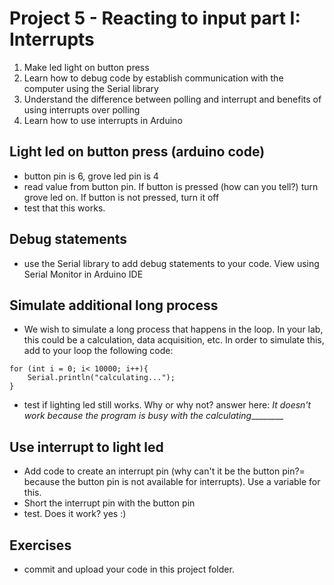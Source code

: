 # Project 5 - Reacting to input part I: Interrupts

1. Make led light on button press
2. Learn how to debug code by establish communication with the computer using the Serial library
3. Understand the difference between polling and interrupt and benefits of using interrupts over polling
4. Learn how to use interrupts in Arduino

## Light led on button press (arduino code)
 - button pin is 6, grove led pin is 4
 - read value from button pin. If button is pressed (how can you tell?) turn grove led on. If button is not pressed, turn it off
 - test that this works.


## Debug statements
- use the Serial library to add debug statements to your code. View using Serial Monitor in Arduino IDE

## Simulate additional long process
- We wish to simulate a long process that happens in the loop. In your lab, this could be a calculation, data acquisition, etc. In order to simulate this, add to your loop the following code:

```
for (int i = 0; i< 10000; i++){
    Serial.println("calculating...");
}
```
- test if lighting led still works. Why or why not?
answer here: _It doesn't work because the program is busy with the calculating_________

## Use interrupt to light led
- Add code to create an interrupt pin (why can't it be the button pin?= because the button pin is not available for interrupts). Use a variable for this.
- Short the interrupt pin with the button pin
- test. Does it work? yes :) 



## Exercises
 - commit and upload your code in this project folder.

